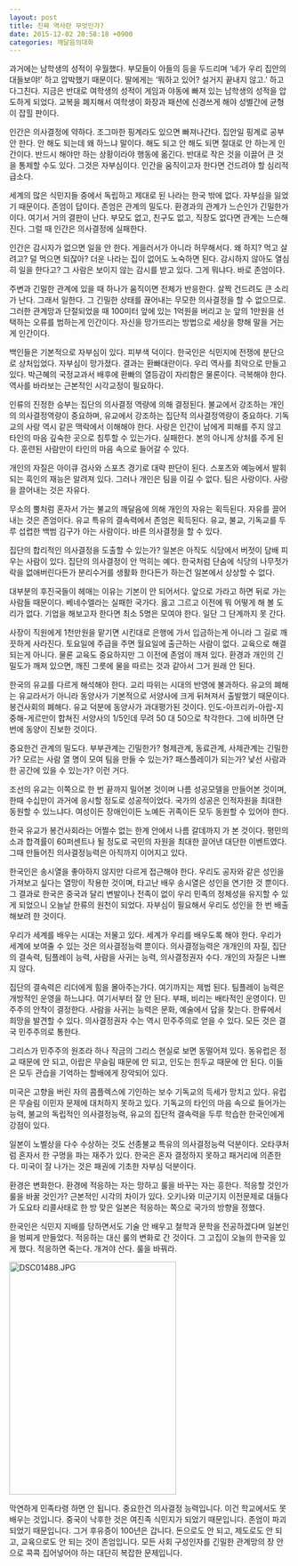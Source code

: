 ```yaml
---
layout: post
title: 진짜 역사란 무엇인가?
date: 2015-12-02 20:58:18 +0900
categories: 깨달음의대화
---
```

과거에는 남학생의 성적이 우월했다. 부모들이 아들의 등을 두드리며 ‘네가 우리 집안의 대들보야!’ 하고 압박했기 때문이다. 딸에게는 ‘뭐하고 있어? 설거지 끝내지 않고.’ 하고 다그친다. 지금은 반대로 여학생의 성적이 게임과 야동에 빠져 있는 남학생의 성적을 압도하게 되었다. 교복을 폐지해서 여학생이 화장과 패션에 신경쓰게 해야 성별간에 균형이 잡힐 판이다. 

  


인간은 의사결정에 약하다. 조그마한 핑계라도 있으면 빠져나간다. 집안일 핑계로 공부 안 한다. 안 해도 되는데 왜 하느냐 말이다. 해도 되고 안 해도 되면 절대로 안 하는게 인간이다. 반드시 해야만 하는 상황이라야 행동에 옮긴다. 반대로 작은 것을 이끌어 큰 것을 통제할 수도 있다. 그것은 자부심이다. 인간을 움직이고자 한다면 건드려야 할 심리적 급소다. 

  


세계의 많은 식민지들 중에서 독립하고 제대로 된 나라는 한국 밖에 없다. 자부심을 잃었기 때문이다. 존엄이 답이다. 존엄은 관계의 밀도다. 환경과의 관계가 느슨인가 긴밀한가이다. 여기서 거의 결판이 난다. 부모도 없고, 친구도 없고, 직장도 없다면 관계는 느슨해진다. 그럴 때 인간은 의사결정에 실패한다. 

  


인간은 감시자가 없으면 일을 안 한다. 게을러서가 아니라 허무해서다. 왜 하지? 먹고 살려고? 덜 먹으면 되잖아? 더운 나라는 집이 없어도 노숙하면 된다. 감시하지 않아도 열심히 일을 한다고? 그 사람은 보이지 않는 감시를 받고 있다. 그게 뭐냐다. 바로 존엄이다. 

  


주변과 긴밀한 관계에 있을 때 하나가 움직이면 전체가 반응한다. 살짝 건드려도 큰 소리가 난다. 그래서 일한다. 그 긴밀한 상태를 끊어내는 무모한 의사결정을 할 수 없으므로. 그러한 관계망과 단절되었을 때 100미터 앞에 있는 1억원을 버리고 눈 앞의 1만원을 선택하는 오류를 범하는게 인간이다. 자신을 망가뜨리는 방법으로 세상을 향해 말을 거는게 인간이다. 

  


백인들은 기본적으로 자부심이 있다. 피부색 덕이다. 한국인은 식민지에 전쟁에 분단으로 상처입었다. 자부심이 망가졌다. 결과는 환빠대란이다. 우리 역사를 최악으로 만들고 있다. 박근혜의 국정교과서 배후에 환빠의 열등감이 자리함은 물론이다. 극복해야 한다. 역사를 바라보는 근본적인 시각교정이 필요하다. 

  


인류의 진정한 승부는 집단의 의사결정 역량에 의해 결정된다. 불교에서 강조하는 개인의 의사결정역량이 중요하며, 유교에서 강조하는 집단적 의사결정역량이 중요하다. 기독교의 사랑 역시 같은 맥락에서 이해해야 한다. 사랑은 인간이 남에게 피해를 주지 않고 타인의 마음 깊숙한 곳으로 침투할 수 있는가다. 실패한다. 본의 아니게 상처를 주게 된다. 훈련된 사람만이 타인의 마음 속으로 들어갈 수 있다. 

  


개인의 자질은 아이큐 검사와 스포츠 경기로 대략 판단이 된다. 스포츠와 예능에서 발휘되는 흑인의 재능은 알려져 있다. 그러나 개인은 팀을 이길 수 없다. 팀은 사랑이다. 사랑을 끌어내는 것은 자유다. 

  


무소의 뿔처럼 혼자서 가는 불교의 깨달음에 의해 개인의 자유는 획득된다. 자유를 끌어내는 것은 존엄이다. 유교 특유의 결속력에서 존엄은 획득된다. 유교, 불교, 기독교를 두루 섭렵한 백범 김구가 아는 사람이다. 바른 의사결정을 할 수 있다. 

  


집단의 합리적인 의사결정을 도출할 수 있는가? 일본은 아직도 식당에서 버젓이 담배 피우는 사람이 있다. 집단의 의사결정이 안 먹히는 예다. 한국처럼 단숨에 식당의 나무젓가락을 없애버린다든가 분리수거를 생활화 한다든가 하는건 일본에서 상상할 수 없다. 

  


대부분의 후진국들이 헤매는 이유는 기본이 안 되어서다. 앞으로 가라고 하면 뒤로 가는 사람들 때문이다. 베네수엘라는 실패한 국가다. 옳고 그르고 이전에 뭐 어떻게 해 볼 도리가 없다. 기업을 해보고자 한다면 최소 5명은 모여야 한다. 일단 그 단계까지 못 간다. 

  


사장이 직원에게 1천만원을 맡기면 시킨대로 은행에 가서 입금하는게 아니라 그 길로 깨끗하게 사라진다. 토요일에 주급을 주면 월요일에 출근하는 사람이 없다. 교육으로 해결되는게 아니다. 물론 교육도 중요하지만 그 이전에 존엄이 깨져 있다. 환경과 개인의 긴밀도가 깨져 있으면, 깨진 그릇에 물을 따르는 것과 같아서 그거 원래 안 된다. 

  


한국의 유교를 다르게 해석해야 한다. 교리 따위는 시대의 반영에 불과하다. 유교의 폐해는 유교라서가 아니라 동양사가 기본적으로 서양사에 크게 뒤쳐져서 출발했기 때문이다. 봉건사회의 폐해다. 유교 덕분에 동양사가 과대평가된 것이다. 인도-아프리카-아랍-지중해-게르만이 합쳐진 서양사의 1/5인데 무려 50 대 50으로 착각한다. 그에 비하면 단번에 동양이 진보한 것이다. 

  


중요한건 관계의 밀도다. 부부관계는 긴밀한가? 형제관계, 동료관계, 사제관계는 긴밀한가? 모르는 사람 열 명이 모여 팀을 만들 수 있는가? 패스플레이가 되는가? 낯선 사람과 한 공간에 있을 수 있는가? 이런 거다. 

  


조선의 유교는 이쪽으로 한 번 끝까지 밀어본 것이며 나름 성공모델을 만들어본 것이며, 한때 수십만이 과거에 응시할 정도로 성공적이었다. 국가의 성공은 인적자원을 최대한 동원할 수 있느냐다. 여성이든 장애인이든 노예든 귀족이든 모두 동원할 수 있어야 한다. 

  


한국 유교가 봉건사회라는 어쩔수 없는 한계 안에서 나름 갈데까지 가 본 것이다. 평민의 소과 합격률이 60퍼센트나 될 정도로 국민의 자원을 최대한 끌어낸 대단한 이벤트였다. 그때 만들어진 의사결정능력은 아직까지 이어지고 있다. 

  


한국인은 송시열을 좋아하지 않지만 다르게 접근해야 한다. 우리도 공자와 같은 성인을 가져보고 싶다는 열망이 작용한 것이며, 타고난 배우 송시열은 성인을 연기한 것 뿐이다. 그 결과로 한국은 중국과 달리 변발이나 전족이 없이 우리 민족의 정체성을 유지할 수 있게 되었으니 오늘날 한류의 원천이 되었다. 자부심이 필요해서 우리도 성인을 한 번 배출해보려 한 것이다. 

  


우리가 세계를 배우는 시대는 저물고 있다. 세계가 우리를 배우도록 해야 한다. 우리가 세계에 보여줄 수 있는 것은 의사결정능력 뿐이다. 의사결정능력은 개개인의 자질, 집단의 결속력, 팀플레이 능력, 사람을 사귀는 능력, 의사결정권자 수다. 개인의 자질은 나쁘지 않다. 

  


집단의 결속력은 리더에게 힘을 몰아주는가다. 여기까지는 제법 된다. 팀플레이 능력은 개방적인 운영을 하느냐다. 여기서부터 잘 안 된다. 부패, 비리는 배타적인 운영이다. 민주주의 안착이 결정한다. 사람을 사귀는 능력은 문화, 예술에서 답을 찾는다. 한류에서 희망을 발견할 수 있다. 의사결정권자 수는 역시 민주주의로 얻을 수 있다. 모든 것은 결국 민주주의로 통한다. 

  


그리스가 민주주의 원조라 하나 작금의 그리스 현실로 보면 동떨어져 있다. 동유럽은 정교 때문에 안 되고, 아랍은 무슬림 때문에 안 되고, 인도는 힌두교 때문에 안 된다. 이들은 모두 관습을 기억하는 할배에게 장악되어 있다. 

  


미국은 고향을 버린 자의 콤플렉스에 기인하는 보수 기독교의 득세가 망치고 있다. 유럽은 무슬림 이민자 문제에 대처하지 못하고 있다. 기독교의 타인의 마음 속으로 들어가는 능력, 불교의 독립적인 의사결정능력, 유교의 집단적 결속력을 두루 학습한 한국인에게 강점이 있다. 

  


일본이 노벨상을 다수 수상하는 것도 선종불교 특유의 의사결정능력 덕분이다. 오타쿠처럼 혼자서 한 구멍을 파는 재주가 있다. 한국은 혼자 결정하지 못하고 패거리에 의존한다. 미국이 잘 나가는 것은 패권에 기초한 자부심 덕분이다. 

  


환경은 변화한다. 환경에 적응하는 자는 망하고 룰을 바꾸는 자는 흥한다. 적응할 것인가 룰을 바꿀 것인가? 근본적인 시각의 차이가 있다. 오키나와 미군기지 이전문제로 대들다가 도요타 리콜사태로 한 방 맞은 일본은 적응하는 쪽으로 국가의 방향을 정했다. 

  


한국인은 식민지 지배를 당하면서도 기술 안 배우고 철학과 문학을 전공하겠다며 일본인을 벙찌게 만들었다. 적응하는 대신 룰의 변화로 간 것이다. 그 고집이 오늘의 한국을 있게 했다. 적응하면 죽는다. 개겨야 산다. 룰을 바꿔라. 

  



 <img src="assets/attach/images/198/435/644/DSC01488.JPG" alt="DSC01488.JPG" width="300" height="419" /> 

  


막연하게 민족타령 하면 안 됩니다. 중요한건 의사결정 능력입니다. 이건 학교에서도 못 배우는 것입니다. 중국이 낙후한 것은 여진족 식민지가 되었기 때문입니다. 존엄이 파괴되었기 때문입니다. 그거 후유증이 100년은 갑니다. 돈으로도 안 되고, 제도로도 안 되고, 교육으로도 안 되는 것이 존엄입니다. 모든 사회 구성인자를 긴밀한 관계망의 장 안으로 콕콕 집어넣어야 하는 대단히 복잡한 문제입니다.
